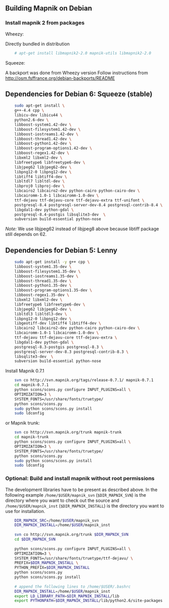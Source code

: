 <!-- Name: DebianInstallation -->
<!-- Version: 14 -->
<!-- Last-Modified: 2011/06/08 10:41:44 -->
<!-- Author: phispi -->
## Building Mapnik on Debian

### Install mapnik 2 from packages

Wheezy:

Directly bundled in distribution

```sh
    # apt-get install libmapnik2-2.0 mapnik-utils libmapnik2-2.0
```

Squeeze:

A backport was done from Wheezy version
Follow instructions from http://osm.fsffrance.org/debian-backports/README

## Dependencies for Debian 6: Squeeze (stable)

```sh
    sudo apt-get install \
    g++-4.4 cpp \
    libicu-dev libicu44 \
    python2.6-dev \
    libboost-system1.42-dev \
    libboost-filesystem1.42-dev \
    libboost-iostreams1.42-dev \
    libboost-thread1.42-dev \
    libboost-python1.42-dev \
    libboost-program-options1.42-dev \
    libboost-regex1.42-dev \
    libxml2 libxml2-dev \
    libfreetype6 libfreetype6-dev \
    libjpeg62 libjpeg62-dev \
    libpng12-0 libpng12-dev \
    libtiff4 libtiff4-dev \
    libltdl7 libltdl-dev \
    libproj0 libproj-dev \
    libcairo2 libcairo2-dev python-cairo python-cairo-dev \
    libcairomm-1.0-1 libcairomm-1.0-dev \
    ttf-dejavu ttf-dejavu-core ttf-dejavu-extra ttf-unifont \
    postgresql-8.4 postgresql-server-dev-8.4 postgresql-contrib-8.4 \
    libgdal1-dev python-gdal \
    postgresql-8.4-postgis libsqlite3-dev  \
    subversion build-essential python-nose
```

*Note:* We use libjpeg62 instead of libjpeg8 above because libtiff package still depends on 62.


## Dependencies for Debian 5: Lenny


```sh
    sudo apt-get install -y g++ cpp \
    libboost-system1.35-dev \
    libboost-filesystem1.35-dev \
    libboost-iostreams1.35-dev \
    libboost-thread1.35-dev \
    libboost-python1.35-dev \
    libboost-program-options1.35-dev \
    libboost-regex1.35-dev \
    libxml2 libxml2-dev \
    libfreetype6 libfreetype6-dev \
    libjpeg62 libjpeg62-dev \
    libltdl3 libltdl3-dev \
    libpng12-0 libpng12-dev \
    libgeotiff-dev libtiff4 libtiff4-dev \
    libcairo2 libcairo2-dev python-cairo python-cairo-dev \
    libcairomm-1.0-1 libcairomm-1.0-dev \
    ttf-dejavu ttf-dejavu-core ttf-dejavu-extra \
    libgdal1-dev python-gdal \
    postgresql-8.3-postgis postgresql-8.3 \
    postgresql-server-dev-8.3 postgresql-contrib-8.3 \
    libsqlite3-dev  \
    subversion build-essential python-nose
```

Install Mapnik 0.7.1

```sh
    svn co http://svn.mapnik.org/tags/release-0.7.1/ mapnik-0.7.1
    cd mapnik-0.7.1
    python scons/scons.py configure INPUT_PLUGINS=all \
    OPTIMIZATION=3 \
    SYSTEM_FONTS=/usr/share/fonts/truetype/
    python scons/scons.py
    sudo python scons/scons.py install
    sudo ldconfig
```

or Mapnik trunk:

```sh
    svn co http://svn.mapnik.org/trunk mapnik-trunk
    cd mapnik-trunk
    python scons/scons.py configure INPUT_PLUGINS=all \
    OPTIMIZATION=3 \
    SYSTEM_FONTS=/usr/share/fonts/truetype/
    python scons/scons.py
    sudo python scons/scons.py install
    sudo ldconfig
```

### Optional: Build and install mapnik without root permissions
The development libraries have to be present as described above. In the following example `/home/$USER/mapnik_svn` (`$DIR_MAPNIK_SVN`) is the directory where you want to check out the source and `/home/$USER/mapnik_inst` (`$DIR_MAPNIK_INSTALL`) is the directory you want to use for installation. 

```sh
    DIR_MAPNIK_SRC=/home/$USER/mapnik_svn
    DIR_MAPNIK_INSTALL=/home/$USER/mapnik_inst
    
    svn co http://svn.mapnik.org/trunk $DIR_MAPNIK_SVN
    cd $DIR_MAPNIK_SVN
    
    python scons/scons.py configure INPUT_PLUGINS=all \
    OPTIMIZATION=3 \
    SYSTEM_FONTS=/usr/share/fonts/truetype/ttf-dejavu/ \
    PREFIX=$DIR_MAPNIK_INSTALL \
    PYTHON_PREFIX=$DIR_MAPNIK_INSTALL
    python scons/scons.py
    python scons/scons.py install
    
    # append the following lines to /home/$USER/.bashrc
    DIR_MAPNIK_INSTALL=/home/$USER/mapnik_inst
    export LD_LIBRARY_PATH=$DIR_MAPNIK_INSTALL/lib
    export PYTHONPATH=$DIR_MAPNIK_INSTALL/lib/python2.6/site-packages
```